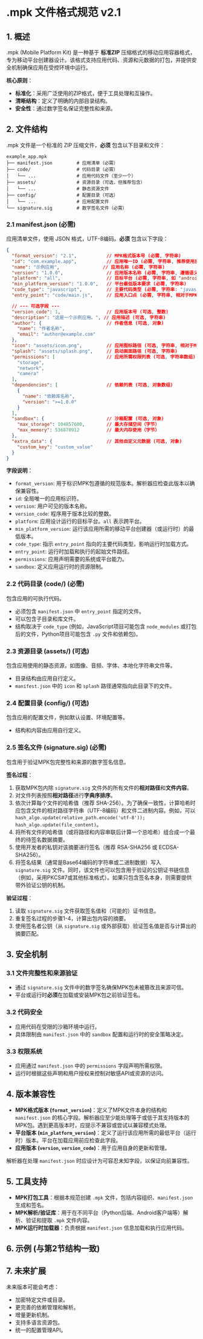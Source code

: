 # .mpk 文件格式规范 v2.1

## 1. 概述

.mpk (Mobile Platform Kit) 是一种基于 **标准ZIP** 压缩格式的移动应用容器格式，专为移动平台创建器设计。该格式支持应用代码、资源和元数据的打包，并提供安全机制确保应用在受控环境中运行。

**核心原则**：
- **标准化**：采用广泛使用的ZIP格式，便于工具处理和互操作。
- **清晰结构**：定义了明确的内部目录结构。
- **安全性**：通过数字签名保证完整性和来源。

## 2. 文件结构

.mpk 文件是一个标准的 ZIP 压缩文件，**必须** 包含以下目录和文件：

```
example_app.mpk
├── manifest.json         # 应用清单（必需）
├── code/                 # 代码目录（必需）
│   └── ...               # 应用代码文件（至少一个）
├── assets/               # 资源目录（可选，但推荐包含）
│   └── ...               # 静态资源文件
├── config/               # 配置目录（可选）
│   └── ...               # 应用配置文件
└── signature.sig         # 数字签名文件（必需）
```

### 2.1 manifest.json (必需)

应用清单文件，使用 JSON 格式，UTF-8编码。**必须** 包含以下字段：

```json
{
  "format_version": "2.1",           // MPK格式版本号 (必需, 字符串)
  "id": "com.example.app",           // 应用唯一ID (必需, 字符串, 推荐使用反向域名)
  "name": "示例应用",                // 应用名称 (必需, 字符串)
  "version": "1.0.0",                // 应用版本名称 (必需, 字符串, 遵循语义化版本)
  "platform": "all",                 // 目标平台 (必需, 字符串, 如 "android", "ios", "desktop", "all")
  "min_platform_version": "1.0.0",   // 平台最低版本要求 (必需, 字符串)
  "code_type": "javascript",         // 主要代码类型 (必需, 字符串: "javascript", "python", "wasm", "binary", "web")
  "entry_point": "code/main.js",     // 应用入口点 (必需, 字符串, 相对于MPK包根目录的路径)

  // --- 可选字段 ---
  "version_code": 1,                 // 应用版本号 (可选, 整数)
  "description": "这是一个示例应用。", // 应用描述 (可选, 字符串)
  "author": {                        // 作者信息 (可选, 对象)
    "name": "作者名称",
    "email": "author@example.com"
  },
  "icon": "assets/icon.png",         // 应用图标路径 (可选, 字符串, 相对于MPK包根目录的路径)
  "splash": "assets/splash.png",     // 启动画面路径 (可选, 字符串)
  "permissions": [                   // 应用所需权限列表 (可选, 字符串数组)
    "storage",
    "network",
    "camera"
  ],
  "dependencies": [                  // 依赖列表 (可选, 对象数组)
    {
      "name": "依赖库名称",
      "version": ">=1.0.0"
    }
  ],
  "sandbox": {                       // 沙箱配置 (可选, 对象)
    "max_storage": 104857600,        // 最大存储空间（字节）
    "max_memory": 536870912          // 最大内存使用（字节）
  },
  "extra_data": {                    // 其他自定义元数据 (可选, 对象)
    "custom_key": "custom_value"
  }
}
```

**字段说明**：
- `format_version`: 用于标识MPK包遵循的规范版本。解析器应检查此版本以确保兼容性。
- `id`: 全局唯一的应用标识符。
- `version`: 用户可见的版本名称。
- `version_code`: 程序用于版本比较的整数。
- `platform`: 应用设计运行的目标平台。`all` 表示跨平台。
- `min_platform_version`: 运行该应用所需的移动平台创建器（或运行时）的最低版本。
- `code_type`: 指示 `entry_point` 指向的主要代码类型，影响运行时加载方式。
- `entry_point`: 运行时加载和执行的起始文件路径。
- `permissions`: 应用声明需要的系统或平台能力。
- `sandbox`: 定义应用运行时的资源限制。

### 2.2 代码目录 (code/) (必需)

包含应用的可执行代码。
- 必须包含 `manifest.json` 中 `entry_point` 指定的文件。
- 可以包含子目录和库文件。
- 结构取决于 `code_type` (例如，JavaScript项目可能包含 `node_modules` 或打包后的文件，Python项目可能包含 `.py` 文件和依赖包)。

### 2.3 资源目录 (assets/) (可选)

包含应用使用的静态资源，如图像、音频、字体、本地化字符串文件等。
- 目录结构由应用自行定义。
- `manifest.json` 中的 `icon` 和 `splash` 路径通常指向此目录下的文件。

### 2.4 配置目录 (config/) (可选)

包含应用的配置文件，例如默认设置、环境配置等。
- 结构和内容由应用自行定义。

### 2.5 签名文件 (signature.sig) (必需)

包含用于验证MPK包完整性和来源的数字签名信息。

**签名过程**：
1.  获取MPK包内除 `signature.sig` 文件外的所有文件的**相对路径**和**文件内容**。
2.  对文件列表按照**相对路径**进行**字典序排序**。
3.  依次计算每个文件的哈希值（推荐 SHA-256）。为了确保一致性，计算哈希时应包含文件的相对路径字符串（UTF-8编码）和文件二进制内容。例如，可以 `hash_algo.update(relative_path.encode('utf-8')); hash_algo.update(file_content)`。
4.  将所有文件的哈希值（或将路径和内容串联后计算一个总哈希）组合成一个最终的待签名数据摘要。
5.  使用开发者的私钥对该摘要进行签名（推荐 RSA-SHA256 或 ECDSA-SHA256）。
6.  将签名结果（通常是Base64编码的字符串或二进制数据）写入 `signature.sig` 文件。同时，该文件也可以包含用于验证的公钥证书链信息（例如，采用PKCS#7或其他标准格式）。如果只包含签名本身，则需要提供带外验证公钥的机制。

**验证过程**：
1.  读取 `signature.sig` 文件获取签名值和（可能的）证书信息。
2.  重复签名过程的步骤1-4，计算出包内容的摘要。
3.  使用签名者公钥（从 `signature.sig` 或外部获取）验证签名值是否与计算出的摘要匹配。

## 3. 安全机制

### 3.1 文件完整性和来源验证
- 通过 `signature.sig` 文件中的数字签名确保MPK包未被篡改且来源可信。
- 平台或运行时**必须**在加载或安装MPK包之前验证签名。

### 3.2 代码安全
- 应用代码在受限的沙箱环境中运行。
- 具体限制由 `manifest.json` 中的 `sandbox` 配置和运行时的安全策略决定。

### 3.3 权限系统
- 应用通过 `manifest.json` 中的 `permissions` 字段声明所需权限。
- 运行时根据这些声明和用户授权来控制对敏感API或资源的访问。

## 4. 版本兼容性

- **MPK格式版本 (`format_version`)**：定义了MPK文件本身的结构和 `manifest.json` 的核心字段。解析器应至少能处理等于或低于其支持版本的MPK包。遇到更高版本时，应提示不兼容或尝试以兼容模式处理。
- **平台版本 (`min_platform_version`)**：定义了运行该应用所需的最低平台（运行时）版本。平台在加载应用前应检查此字段。
- **应用版本 (`version`, `version_code`)**：用于应用自身的更新和管理。

解析器在处理 `manifest.json` 时应设计为可容忍未知字段，以保证向前兼容性。

## 5. 工具支持

- **MPK打包工具**：根据本规范创建 `.mpk` 文件，包括内容组织、`manifest.json` 生成和签名。
- **MPK解析/验证库**：用于在不同平台（Python后端、Android客户端等）解析、验证和提取 `.mpk` 文件内容。
- **MPK运行时加载器**：负责根据 `manifest.json` 信息加载和执行应用代码。

## 6. 示例 (与第2节结构一致)

## 7. 未来扩展

未来版本可能会考虑：
- 加密特定文件或目录。
- 更完善的依赖管理和解析。
- 增量更新机制。
- 支持多语言资源包。
- 统一的配置管理API。 
